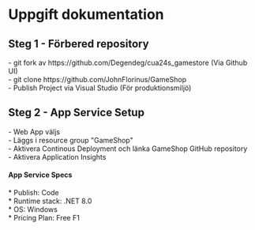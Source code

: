 # Uppgift dokumentation

<h2>Steg 1 - Förbered repository</h2>
- git fork av https://github.com/Degendeg/cua24s_gamestore (Via Github UI)<br/>
- git clone https://github.com/JohnFlorinus/GameShop<br/>
- Publish Project via Visual Studio (För produktionsmiljö)<br/>

<h2>Steg 2 - App Service Setup</h2>
- Web App väljs<br/>
- Läggs i resource group "GameShop"<br/>
- Aktivera Continous Deployment och länka GameShop GitHub repository<br/>
- Aktivera Application Insights<br/>
<h4>App Service Specs</h4>
* Publish: Code<br/>
* Runtime stack: .NET 8.0<br/>
* OS: Windows<br/>
* Pricing Plan: Free F1<br/>
